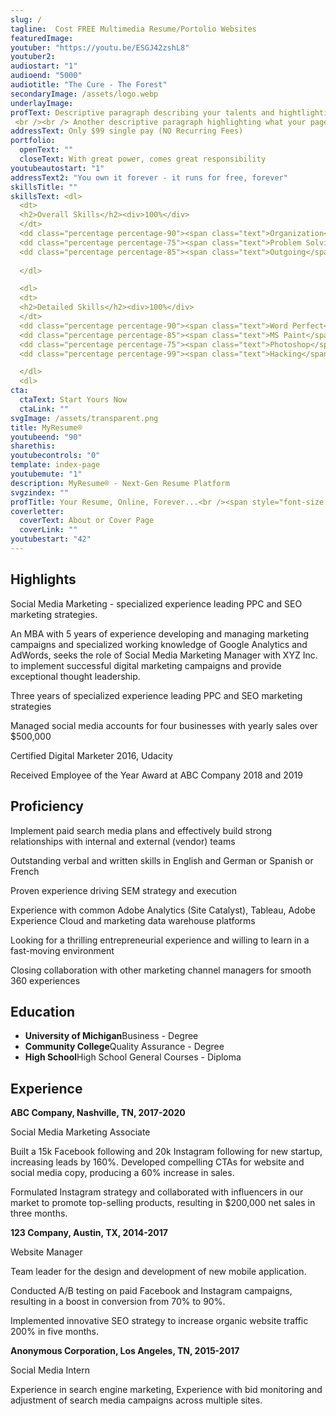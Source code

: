 ```yaml
---
slug: /
tagline:  Cost FREE Multimedia Resume/Portolio Websites
featuredImage: 
youtuber: "https://youtu.be/ESGJ42zshL8"
youtuber2: 
audiostart: "1"
audioend: "5000"
audiotitle: "The Cure - The Forest"
secondaryImage: /assets/logo.webp
underlayImage: 
profText: Descriptive paragraph describing your talents and hightlighting your skills and overall experience in the field.
 <br /><br /> Another descriptive paragraph highlighting what your page is about.
addressText: Only $99 single pay (NO Recurring Fees)
portfolio:
  openText: ""
  closeText: With great power, comes great responsibility
youtubeautostart: "1"
addressText2: "You own it forever - it runs for free, forever"
skillsTitle: ""
skillsText: <dl>
  <dt>
  <h2>Overall Skills</h2><div>100%</div>
  </dt>
  <dd class="percentage percentage-90"><span class="text">Organization</span> <span class="percent">90%</span></dd>
  <dd class="percentage percentage-75"><span class="text">Problem Solving</span> <span class="percent">75%</span></dd>
  <dd class="percentage percentage-85"><span class="text">Outgoing</span> <span class="percent">85%</span></dd>
 
  </dl>

  <dl>
  <dt>
  <h2>Detailed Skills</h2><div>100%</div>
  </dt>
  <dd class="percentage percentage-90"><span class="text">Word Perfect</span> <span class="percent">90%</span></dd>
  <dd class="percentage percentage-85"><span class="text">MS Paint</span> <span class="percent">85%</span></dd>
  <dd class="percentage percentage-75"><span class="text">Photoshop</span> <span class="percent">75%</span></dd>
  <dd class="percentage percentage-99"><span class="text">Hacking</span> <span class="percent">99%</span></dd>

  </dl>
  <dl>
cta:
  ctaText: Start Yours Now
  ctaLink: ""
svgImage: /assets/transparent.png
title: MyResume®
youtubeend: "90"
sharethis: 
youtubecontrols: "0"
template: index-page
youtubemute: "1"
description: MyResume® - Next-Gen Resume Platform
svgzindex: ""
profTitle: Your Resume, Online, Forever...<br /><span style="font-size:70%">Never worry about your resume again.</span>
coverletter:
  coverText: About or Cover Page
  coverLink: ""
youtubestart: "42"
---
```

<!-- Do not delete -->
<div>
<!-- Do not delete -->

## Highlights

Social Media Marketing - specialized experience leading PPC and SEO marketing strategies.

An MBA with 5 years of experience developing and managing marketing campaigns and specialized working knowledge of Google Analytics and AdWords, seeks the role of Social Media Marketing Manager with XYZ Inc. to implement successful digital marketing campaigns and provide exceptional thought leadership.</p><p>Three years of specialized experience leading PPC and SEO marketing strategies

Managed social media accounts for four businesses with yearly sales over $500,000

Certified Digital Marketer 2016, Udacity

Received Employee of the Year Award at ABC Company 2018 and 2019

## Proficiency

Implement paid search media plans and effectively build strong relationships with internal and external (vendor) teams

Outstanding verbal and written skills in English and German or Spanish or French

Proven experience driving SEM strategy and execution

Experience with common Adobe Analytics (Site Catalyst), Tableau, Adobe Experience Cloud and marketing data warehouse platforms

Looking for a thrilling entrepreneurial experience and willing to learn in a fast-moving environment

Closing collaboration with other marketing channel managers for smooth 360 experiences
      

## Education

<ul className="edu">
    <li><strong>University of Michigan</strong>Business - Degree</li>
    <li><strong>Community College</strong>Quality Assurance - Degree</li>
    <li><strong>High School</strong>High School General Courses - Diploma</li>
    </ul>



<!-- Do not delete -->
</div>
<div>
<!-- Do not delete -->

## Experience

**ABC Company, Nashville, TN, 2017-2020**

Social Media Marketing Associate

Built a 15k Facebook following and 20k Instagram following for new startup, increasing leads by 160%.
Developed compelling CTAs for website and social media copy, producing a 60% increase in sales.

Formulated Instagram strategy and collaborated with influencers in our market to promote top-selling products, resulting in $200,000 net sales in three months.

**123 Company, Austin, TX, 2014-2017**

Website Manager

Team leader for the design and development of new mobile application.

Conducted A/B testing on paid Facebook and Instagram campaigns, resulting in a boost in conversion from 70% to 90%.

Implemented innovative SEO strategy to increase organic website traffic 200% in five months.

**Anonymous Corporation, Los Angeles, TN, 2015-2017**

Social Media Intern

Experience in search engine marketing, Experience with bid monitoring and adjustment of search media campaigns across multiple sites.

<!-- Do not delete -->
</div>
<!-- Do not delete -->